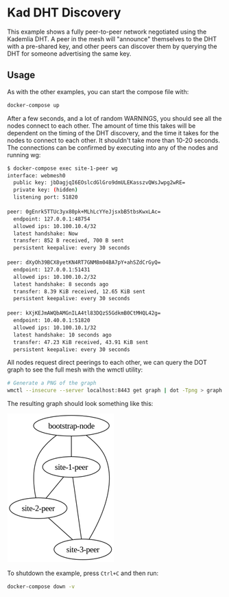 # Kad DHT Discovery

This example shows a fully peer-to-peer network negotiated using the Kademlia DHT.
A peer in the mesh will "announce" themselves to the DHT with a pre-shared key, and other peers can discover them by querying the DHT for someone advertising the same key.

## Usage

As with the other examples, you can start the compose file with:

```bash
docker-compose up
```

After a few seconds, and a lot of random WARNINGS, you should see all the nodes connect to each other.
The amount of time this takes will be dependent on the timing of the DHT discovery, and the time it takes for the nodes to connect to each other.
It shouldn't take more than 10-20 seconds.
The connections can be confirmed by executing into any of the nodes and running wg:

```bash
$ docker-compose exec site-1-peer wg
interface: webmesh0
  public key: jbDagjqI6EOslcdGlGro9dmULEKasszvQWsJwpg2wRE=
  private key: (hidden)
  listening port: 51820

peer: 0gEnrk5TTUc3yx80pk+MLhLcYYeJjsxbB5tbsKwxLAc=
  endpoint: 127.0.0.1:48754
  allowed ips: 10.100.10.4/32
  latest handshake: Now
  transfer: 852 B received, 700 B sent
  persistent keepalive: every 30 seconds

peer: dXyOh39BCX8yetKN4RT7GNM8m04BA7pY+ahSZdCrGyQ=
  endpoint: 127.0.0.1:51431
  allowed ips: 10.100.10.2/32
  latest handshake: 8 seconds ago
  transfer: 8.39 KiB received, 12.65 KiB sent
  persistent keepalive: every 30 seconds

peer: kXjKEJmAWQbAMGnILA4tl83DQzS5GdkmB0CtMHQL42g=
  endpoint: 10.40.0.1:51820
  allowed ips: 10.100.10.1/32
  latest handshake: 10 seconds ago
  transfer: 47.23 KiB received, 43.91 KiB sent
  persistent keepalive: every 30 seconds
```

All nodes request direct peerings to each other, we can query the DOT graph to see the full mesh with the wmctl utility:

```bash
# Generate a PNG of the graph
wmctl --insecure --server localhost:8443 get graph | dot -Tpng > graph.png
```

The resulting graph should look something like this:

![Graph](graph.png)

To shutdown the example, press `Ctrl+C` and then run:

```bash
docker-compose down -v
```
